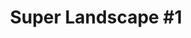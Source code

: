 ---
inv_num: 2005-021
add_credit:
url: 2005-021-super-landscape-1
title: 'Super Landscape #1'
year: '2005'
display_year: '2005'
medium: NES and Famicom Cartridge mods
dims:
pitch: "​Landscape made from my projects Super Mario Clouds and F1 Racer."
ps: "​This wasn’t supposed to be a new thing, but after installing two of my projects
  together, Super Mario Clouds, and F1 Racer, I liked it so much, I decided it was
  a new project. But yeah, this is just two earlier things installed together."
live_url:
youtube:
related_code:
subheading:
download:
commission:
layout: things-i-made
---